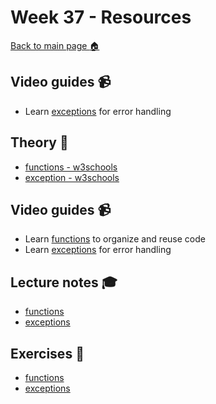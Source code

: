 # Week 37  - Resources

[Back to main page :house:](https://github.com/aleylani/Python/tree/main)

## Video guides :video_camera:

- Learn [exceptions][except_vid] for error handling

[except_vid]: https://www.youtube.com/watch?v=nlCKrKGHSSk&t=1s

## Theory :book:

- [functions - w3schools][w3func]
- [exception - w3schools][w3except] 

[w3func]: https://www.w3schools.com/python/python_functions.asp
[w3except]: https://www.w3schools.com/python/python_try_except.asp

## Video guides :video_camera:

- Learn [functions][func_vid] to organize and reuse code
- Learn [exceptions][except_vid] for error handling

[func_vid]: https://www.youtube.com/watch?v=NE97ylAnrz4
[file_vid]: https://www.youtube.com/watch?v=4mX0uPQFLDU

## Lecture notes :mortar_board:

- [functions](https://github.com/aleylani/Python-AI24/blob/main/lectures/L06_functions.ipynb)
- [exceptions](https://github.com/aleylani/Python-AI24/blob/main/lectures/L07_error_handling.ipynb)  

## Exercises :running:

- [functions][func_exercise] 
- [exceptions][exc_exercise]

[func_exercise]: https://github.com/aleylani/Python-AI24/blob/main/exercises/06_functions_exercise.ipynb
[exc_exercise]: https://github.com/aleylani/Python-AI24/blob/main/exercises/07_exception_exercise.ipynb